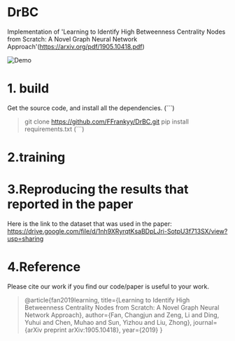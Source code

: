 # DrBC
Implementation of 'Learning to Identify High Betweenness Centrality Nodes from Scratch: A Novel Graph Neural Network Approach'(https://arxiv.org/pdf/1905.10418.pdf)

![](https://drive.google.com/file/d/1ryBu-LYXZf5vgOjLan3TY8B-SoFeeOSJ/view?usp=sharing "Demo")


# 1. build
Get the source code, and install all the dependencies.
(```)
>git clone https://github.com/FFrankyy/DrBC.git
>pip install requirements.txt
(```)


# 2.training


# 3.Reproducing the results that reported in the paper
Here is the link to the dataset that was used in the paper:
https://drive.google.com/file/d/1nh9XRyrqtKsaBDpLJri-SotpU3f713SX/view?usp=sharing

# 4.Reference
Please cite our work if you find our code/paper is useful to your work.

>@article{fan2019learning,
  title={Learning to Identify High Betweenness Centrality Nodes from Scratch: A Novel Graph Neural Network Approach},
  author={Fan, Changjun and Zeng, Li and Ding, Yuhui and Chen, Muhao and Sun, Yizhou and Liu, Zhong},
  journal={arXiv preprint arXiv:1905.10418},
  year={2019}
}
